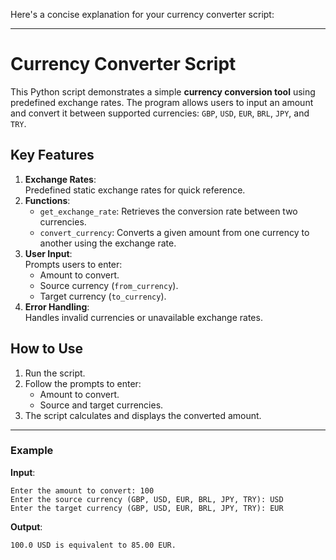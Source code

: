 Here's a concise explanation for your currency converter script:

---

# Currency Converter Script

This Python script demonstrates a simple **currency conversion tool** using predefined exchange rates. The program allows users to input an amount and convert it between supported currencies: `GBP`, `USD`, `EUR`, `BRL`, `JPY`, and `TRY`.

## Key Features
1. **Exchange Rates**:  
   Predefined static exchange rates for quick reference.
2. **Functions**:
   - `get_exchange_rate`: Retrieves the conversion rate between two currencies.
   - `convert_currency`: Converts a given amount from one currency to another using the exchange rate.
3. **User Input**:  
   Prompts users to enter:
   - Amount to convert.
   - Source currency (`from_currency`).
   - Target currency (`to_currency`).
4. **Error Handling**:  
   Handles invalid currencies or unavailable exchange rates.

## How to Use
1. Run the script.
2. Follow the prompts to enter:
   - Amount to convert.
   - Source and target currencies.
3. The script calculates and displays the converted amount.

---

### Example
**Input**:
```
Enter the amount to convert: 100  
Enter the source currency (GBP, USD, EUR, BRL, JPY, TRY): USD  
Enter the target currency (GBP, USD, EUR, BRL, JPY, TRY): EUR  
```

**Output**:
```
100.0 USD is equivalent to 85.00 EUR.
```
